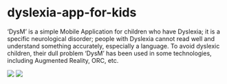 # dyslexia-app-for-kids
‘DysM’ is a simple Mobile Application for children who have Dyslexia; it is a specific neurological disorder; people with Dyslexia cannot read well and understand something accurately, especially a language. To avoid dyslexic children, their dull problem ‘DysM’ has been used in some technologies, including Augmented Reality, ORC, etc.

![](https://github.com/Mahesh-Abeykoon/dyslexia-app-for-kids/more_screen.gif)
![](https://github.com/Mahesh-Abeykoon/dyslexia-app-for-kids/edit/master/more_screen.gif)
